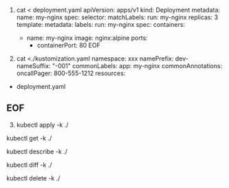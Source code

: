 1. cat <<EOF > deployment.yaml
apiVersion: apps/v1
kind: Deployment
metadata:
  name: my-nginx
spec:
  selector:
    matchLabels:
      run: my-nginx
  replicas: 3
  template:
    metadata:
      labels:
        run: my-nginx
    spec:
      containers:
      - name: my-nginx
        image: nginx:alpine
        ports:
        - containerPort: 80
EOF

2. cat <<EOF >./kustomization.yaml
namespace: xxx
namePrefix: dev-
nameSuffix: "-001"
commonLabels:
  app: my-nginx
commonAnnotations:
  oncallPager: 800-555-1212
resources:
- deployment.yaml

EOF
---
3. kubectl apply -k ./

kubectl get -k ./

kubectl describe -k ./

kubectl diff -k ./

kubectl delete -k ./



